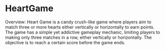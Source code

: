 # HeartGame

Overview:
Heart Game is a candy crush-like game where players aim to match three or more hearts either vertically or horizontally to earn points. The game has a simple yet addictive gameplay mechanic, limiting players to making only three matches in a row, either vertically or horizontally. The objective is to reach a certain score before the game ends.

